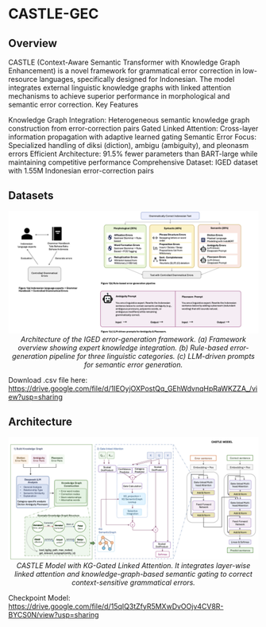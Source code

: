 # CASTLE-GEC

## Overview
CASTLE (Context-Aware Semantic Transformer with Knowledge Graph Enhancement) is a novel framework for grammatical error correction in low-resource languages, specifically designed for Indonesian. The model integrates external linguistic knowledge graphs with linked attention mechanisms to achieve superior performance in morphological and semantic error correction.
Key Features

Knowledge Graph Integration: Heterogeneous semantic knowledge graph construction from error-correction pairs
Gated Linked Attention: Cross-layer information propagation with adaptive learned gating
Semantic Error Focus: Specialized handling of diksi (diction), ambigu (ambiguity), and pleonasm errors
Efficient Architecture: 91.5% fewer parameters than BART-large while maintaining competitive performance
Comprehensive Dataset: IGED dataset with 1.55M Indonesian error-correction pairs

## Datasets

<p align="center">
  <img src="assets/Figure_1-3.png" alt="IGED Architecture"/>
  <br>
  <em>Architecture of the IGED error-generation framework. (a) Framework overview showing expert knowledge integration. (b) Rule-based error-generation pipeline for three linguistic categories. (c) LLM-driven prompts for semantic error generation.</em>
</p>

Download .csv file here:
https://drive.google.com/file/d/1IEOyjOXPostQq_GEhWdvnqHpRaWKZZA_/view?usp=sharing

## Architecture
<p align="center">
  <img src="assets/Figure_2-3.png" alt="CASTLE Architecture"/>
  <br>
  <em>CASTLE Model with KG-Gated Linked Attention. It integrates layer-wise linked attention and knowledge-graph-based semantic gating to correct context-sensitive grammatical errors.</em>
</p>

Checkpoint Model:
https://drive.google.com/file/d/15qIQ3tZfyR5MXwDvOOjv4CV8R-BYCS0N/view?usp=sharing


